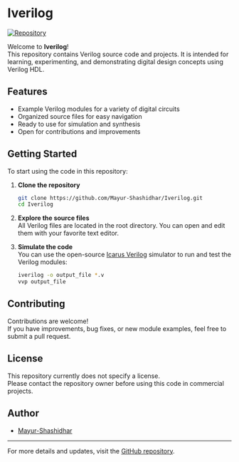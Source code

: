 # Iverilog

[![Repository](https://img.shields.io/badge/GitHub-Iverilog-blue?logo=github)](https://github.com/Mayur-Shashidhar/Iverilog)

Welcome to **Iverilog**!  
This repository contains Verilog source code and projects. It is intended for learning, experimenting, and demonstrating digital design concepts using Verilog HDL.

## Features

- Example Verilog modules for a variety of digital circuits
- Organized source files for easy navigation
- Ready to use for simulation and synthesis
- Open for contributions and improvements

## Getting Started

To start using the code in this repository:

1. **Clone the repository**  
   ```sh
   git clone https://github.com/Mayur-Shashidhar/Iverilog.git
   cd Iverilog
   ```

2. **Explore the source files**  
   All Verilog files are located in the root directory. You can open and edit them with your favorite text editor.

3. **Simulate the code**  
   You can use the open-source [Icarus Verilog](http://iverilog.icarus.com/) simulator to run and test the Verilog modules:
   ```sh
   iverilog -o output_file *.v
   vvp output_file
   ```

## Contributing

Contributions are welcome!  
If you have improvements, bug fixes, or new module examples, feel free to submit a pull request.

## License

This repository currently does not specify a license.  
Please contact the repository owner before using this code in commercial projects.

## Author

- [Mayur-Shashidhar](https://github.com/Mayur-Shashidhar)

---

For more details and updates, visit the [GitHub repository](https://github.com/Mayur-Shashidhar/Iverilog).
